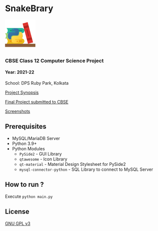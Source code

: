 # SnakeBrary

<img src="https://raw.githubusercontent.com/rnayabed/SnakeBrary/master/assets/app_icon.png" width="100" height="100">

### CBSE Class 12 Computer Science Project

#### Year: 2021-22

School: DPS Ruby Park, Kolkata

[Project Synopsis](https://raw.githubusercontent.com/rnayabed/SnakeBrary/master/docs/synopsis.pdf)

[Final Project submitted to CBSE](https://raw.githubusercontent.com/rnayabed/SnakeBrary/master/docs/project.pdf)

[Screenshots](https://github.com/rnayabed/SnakeBrary/blob/master/screenshots/README.md)

## Prerequisites

* MySQL/MariaDB Server
* Python 3.9+
* Python Modules
    * `PySide2` - GUI Library
    * `qtawesome` - Icon Library
    * `qt-material` - Material Design Stylesheet for PySide2
    * `mysql-connector-python` - SQL Library to connect to MySQL Server

## How to run ?

Execute `python main.py`

## License

[GNU GPL v3](https://github.com/rnayabed/SnakeBrary/blob/master/LICENSE)